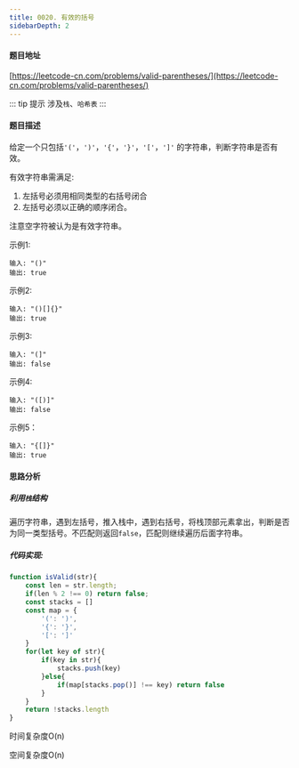 ```yaml
---
title: 0020. 有效的括号
sidebarDepth: 2
---
```


#### 题目地址

[https://leetcode-cn.com/problems/valid-parentheses/](https://leetcode-cn.com/problems/valid-parentheses/)

::: tip 提示
涉及`栈`、`哈希表`
:::

#### 题目描述

给定一个只包括`'('`，`')'`，`'{'`，`'}'`，`'['`，`']'`  的字符串，判断字符串是否有效。

有效字符串需满足:

1. 左括号必须用相同类型的右括号闭合
2. 左括号必须以正确的顺序闭合。

注意空字符被认为是有效字符串。

示例1:

```
输入: "()"
输出: true
```

示例2: 

```
输入: "()[]{}"
输出: true
```

示例3:

```
输入: "(]"
输出: false
```

示例4:

```
输入: "([)]"
输出: false
```

示例5：

```
输入: "{[]}"
输出: true
```

#### 思路分析

##### 利用`栈`结构

遍历字符串，遇到左括号，推入栈中，遇到右括号，将栈顶部元素拿出，判断是否为同一类型括号。不匹配则返回`false`，匹配则继续遍历后面字符串。

##### 代码实现:

```js
function isValid(str){
    const len = str.length;
    if(len % 2 !== 0) return false;
    const stacks = []
    const map = {
        '(': ')',
        '{': '}',
        '[': ']'
    }
    for(let key of str){
        if(key in str){
            stacks.push(key)
        }else{
            if(map[stacks.pop()] !== key) return false
        }
    }
    return !stacks.length
}
```

时间复杂度O(n)

空间复杂度O(n)



